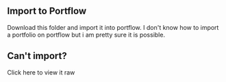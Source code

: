 ## Import to Portflow
Download this folder and import it into portflow. I don't know how to import a portfolio on portflow but i am pretty sure it is possible.

## Can't import?
Click here to view it raw
